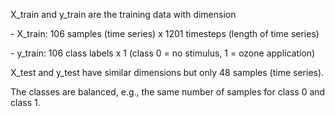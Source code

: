 X_train and y_train are the training data with dimension 

\- X_train: 106 samples (time series) x 1201 timesteps (length of time series)

\- y_train: 106 class labels x 1 (class 0 = no stimulus, 1 = ozone application)

X_test and  y_test have similar dimensions but only 48 samples (time series).

The classes are balanced, e.g., the same number of samples for class 0 and class 1.